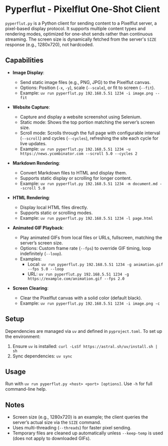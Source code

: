# Pyperflut - Pixelflut One-Shot Client

`pyperflut.py` is a Python client for sending content to a Pixelflut server, a pixel-based display protocol. It supports multiple content types and rendering modes, optimized for one-shot sends rather than continuous streaming. The screen size is dynamically fetched from the server's `SIZE` response (e.g., 1280x720), not hardcoded.

## Capabilities

- **Image Display**:
  - Send static image files (e.g., PNG, JPG) to the Pixelflut canvas.
  - Options: Position (`-x`, `-y`), scale (`--scale`), or fit to screen (`--fit`).
  - Example: `uv run pyperflut.py 192.168.5.51 1234 -i image.png --fit`

- **Website Capture**:
  - Capture and display a website screenshot using Selenium.
  - Static mode: Shows the top portion matching the server’s screen size.
  - Scroll mode: Scrolls through the full page with configurable interval (`--scroll`) and cycles (`--cycles`), refreshing the site each cycle for live updates.
  - Example: `uv run pyperflut.py 192.168.5.51 1234 -u https://news.ycombinator.com --scroll 5.0 --cycles 2`

- **Markdown Rendering**:
  - Convert Markdown files to HTML and display them.
  - Supports static display or scrolling for longer content.
  - Example: `uv run pyperflut.py 192.168.5.51 1234 -m document.md --scroll 5.0`

- **HTML Rendering**:
  - Display local HTML files directly.
  - Supports static or scrolling modes.
  - Example: `uv run pyperflut.py 192.168.5.51 1234 -l page.html`

- **Animated GIF Playback**:
  - Play animated GIFs from local files or URLs, fullscreen, matching the server’s screen size.
  - Options: Custom frame rate (`--fps`) to override GIF timing, loop indefinitely (`--loop`).
  - Examples:
    - Local: `uv run pyperflut.py 192.168.5.51 1234 -g animation.gif --fps 5.0 --loop`
    - URL: `uv run pyperflut.py 192.168.5.51 1234 -g https://example.com/animation.gif --fps 2.0`

- **Screen Clearing**:
  - Clear the Pixelflut canvas with a solid color (default black).
  - Example: `uv run pyperflut.py 192.168.5.51 1234 -i image.png -c`

## Setup
Dependencies are managed via `uv` and defined in `pyproject.toml`. To set up the environment:

1. Ensure `uv` is installed: `curl -LsSf https://astral.sh/uv/install.sh | sh`
2. Sync dependencies: `uv sync`

## Usage
Run with `uv run pyperflut.py <host> <port> [options]`. Use `-h` for full command-line help.

## Notes
- Screen size (e.g., 1280x720) is an example; the client queries the server’s actual size via the `SIZE` command.
- Uses multi-threading (`--threads`) for faster pixel sending.
- Temporary files are cleaned up automatically unless `--keep-temp` is used (does not apply to downloaded GIFs).
